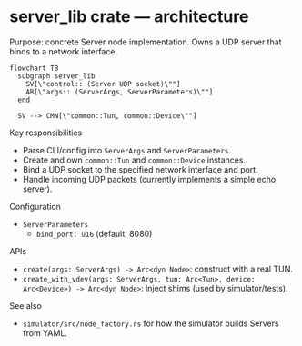 # server_lib crate — architecture

Purpose: concrete Server node implementation. Owns a UDP server that binds to a network interface.

```mermaid
flowchart TB
  subgraph server_lib
    SV[\"control:: (Server UDP socket)\""]
    AR[\"args:: (ServerArgs, ServerParameters)\""]
  end

  SV --> CMN[\"common::Tun, common::Device\""]
```

Key responsibilities
- Parse CLI/config into `ServerArgs` and `ServerParameters`.
- Create and own `common::Tun` and `common::Device` instances.
- Bind a UDP socket to the specified network interface and port.
- Handle incoming UDP packets (currently implements a simple echo server).

Configuration
- `ServerParameters`
  - `bind_port: u16` (default: 8080)

APIs
- `create(args: ServerArgs) -> Arc<dyn Node>`: construct with a real TUN.
- `create_with_vdev(args: ServerArgs, tun: Arc<Tun>, device: Arc<Device>) -> Arc<dyn Node>`: inject shims (used by simulator/tests).

See also
- `simulator/src/node_factory.rs` for how the simulator builds Servers from YAML.